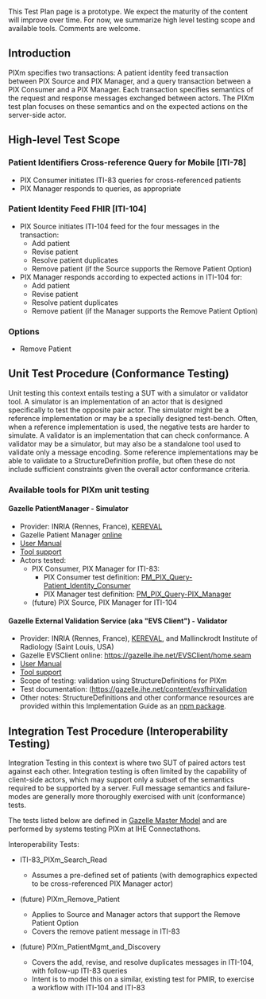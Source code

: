 <div markdown="1" class="stu-note">

This Test Plan page is a prototype.   We expect the maturity of the content will improve over time.  For now, we summarize high level testing scope and available tools. Comments are welcome.
</div>

## Introduction

PIXm specifies two transactions:  A patient identity feed transaction between PIX Source and PIX Manager, and a query transaction between a PIX Consumer and a PIX Manager.  Each transaction specifies semantics of the request and response messages exchanged between actors.  The PIXm test plan focuses on these semantics and on the expected actions on the server-side actor.

## High-level Test Scope

### Patient Identifiers Cross-reference Query for Mobile  [ITI-78]

* PIX Consumer initiates ITI-83 queries for cross-referenced patients
* PIX Manager responds to queries, as appropriate

### Patient Identity Feed FHIR [ITI-104]

* PIX Source initiates ITI-104 feed for the four messages in the transaction:
  * Add patient
  * Revise patient
  * Resolve patient duplicates
  * Remove patient (if the Source supports the Remove Patient Option)
* PIX Manager responds according to expected actions in ITI-104 for:
  * Add patient
  * Revise patient
  * Resolve patient duplicates
  * Remove patient (if the Manager supports the Remove Patient Option)

### Options

* Remove Patient

## Unit Test Procedure (Conformance Testing)

Unit testing this context entails testing a SUT with a simulator or validator tool.  A simulator is an implementation of an actor that is designed specifically to test the opposite pair actor. The simulator might be a reference implementation or may be a specially designed test-bench.  Often, when a reference implementation is used, the negative tests are harder to simulate. A validator is an implementation that can check conformance. A validator may be a simulator, but may also be a standalone tool used to validate only a message encoding. Some reference implementations may be able to validate to a StructureDefinition profile, but often these do not include sufficient constraints given the overall actor conformance criteria. 

### Available tools for PIXm unit testing

#### Gazelle PatientManager - Simulator 

* Provider: INRIA (Rennes, France), [KEREVAL](https://www.kereval.com/)
* Gazelle Patient Manager [online](https://gazelle.ihe.net/PatientManager/home.seam)
* [User Manual](https://gazelle.ihe.net/gazelle-documentation/Patient-Manager/user.html)
* [Tool support](https://gazelle.ihe.net/jira/projects/PAM)
* Actors tested:  
  * PIX Consumer, PIX Manager for ITI-83:
    * PIX Consumer test definition: [PM_PIX_Query-Patient_Identity_Consumer](https://gazelle.ihe.net/content/pmpixquery-patientidentityconsumer) 
    * PIX Manager test definition: [PM_PIX_Query-PIX_Manager](https://gazelle.ihe.net/content/pmpixquery-pixmanager)
  * (future) PIX Source, PIX Manager for ITI-104

#### Gazelle External Validation Service (aka "EVS Client") - Validator

* Provider:  INRIA (Rennes, France), [KEREVAL](https://www.kereval.com/), and Mallinckrodt Institute of Radiology (Saint Louis, USA) 
* Gazelle EVSClient online: https://gazelle.ihe.net/EVSClient/home.seam
* [User Manual](https://gazelle.ihe.net/gazelle-documentation/EVS-Client/user.html)
* [Tool support](https://gazelle.ihe.net/jira/browse/EVSCLT)
* Scope of testing: validation using StructureDefinitions for PIXm
* Test documentation: (https://gazelle.ihe.net/content/evsfhirvalidation
* Other notes: StructureDefinitions and other conformance resources are provided within this Implementation Guide as an [npm package](package.tgz).

## Integration Test Procedure (Interoperability Testing)

Integration Testing in this context is where two SUT of paired actors test against each other.  Integration testing is often limited by the capability of client-side actors, which may support only a subset of the semantics required to be supported by a server.  Full message semantics and failure-modes are generally more thoroughly exercised with unit (conformance) tests.

The tests listed below are defined in [Gazelle Master Model](https://gazelle.ihe.net/GMM) and are performed by systems testing PIXm at IHE Connectathons.

Interoperability Tests:

* ITI-83_PIXm_Search_Read
  * Assumes a pre-defined set of patients (with demographics expected to be cross-referenced PIX Manager actor)

* (future) PIXm_Remove_Patient
  * Applies to Source and Manager actors that support the Remove Patient Option
  * Covers the remove patient message in ITI-83
* (future) PIXm_PatientMgmt_and_Discovery   
  * Covers the add, revise, and resolve duplicates messages in ITI-104, with follow-up ITI-83 queries
  * Intent is to model this on a similar, existing test for PMIR, to exercise a workflow with ITI-104 and ITI-83
